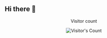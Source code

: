## Hi there 👋

<div align="center"> 
  <p>Visitor count</p>
  <img src="https://profile-counter.glitch.me/DavidTorres09/count.svg" alt="Visitor's Count" />
</div>
